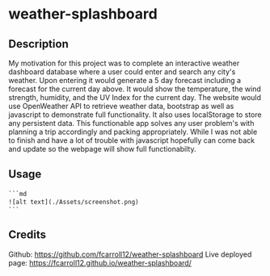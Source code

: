 # weather-splashboard
## Description


My motivation for this project was to complete an interactive weather dashboard database where a user could enter and search any city's weather. Upon entering it would generate a 5 day forecast including a forecast for the current day above. It would show the temperature, the wind strength, humidity, and the UV Index for the current day. The website would use OpenWeather API to retrieve weather data, bootstrap as well as javascript to demonstrate full functionality. It also uses localStorage to store any persistent data. This functionable app solves any user problem's with planning a trip accordingly and packing appropriately. While I was not able to finish and have a lot of trouble with javascript hopefully can come back and update so the webpage will show full functionabilty. 




## Usage


    ```md
    ![alt text](./Assets/screenshot.png)
    ```

## Credits

Github: https://github.com/fcarroll12/weather-splashboard
Live deployed page: https://fcarroll12.github.io/weather-splashboard/
